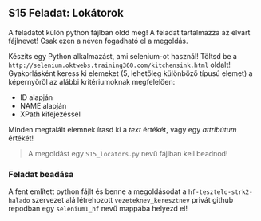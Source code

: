 ## S15 Feladat: Lokátorok

A feladatot külön python fájlban oldd meg! A feladat tartalmazza az elvárt fájlnevet! Csak ezen a néven fogadható el a megoldás.

Készíts egy Python alkalmazást, ami selenium-ot használ! Töltsd be a `http://selenium.oktwebs.training360.com/kitchensink.html` oldalt! Gyakorlásként keress ki elemeket (5, lehetőleg különböző típusú elemet) a képernyőről az alábbi kritériumoknak megfelelően:
* ID alapján
* NAME alapján
* XPath kifejezéssel

Minden megtalált elemnek írasd ki a *text* értékét, vagy egy *attribútum* értékét!
> A megoldást egy `S15_locators.py` nevű fájlban kell beadnod!
    

### Feladat beadása
A fent említett python fájlt és benne a megoldásodat a `hf-tesztelo-strk2-halado` szervezet alá létrehozott `vezeteknev_keresztnev` privát github repodban egy `selenium1_hf` nevű mappába helyezd el!
